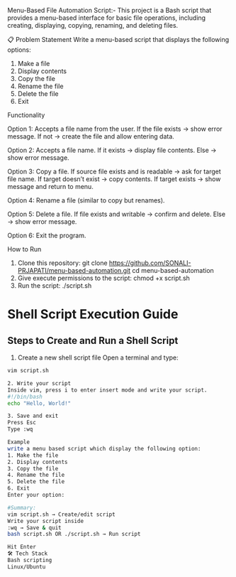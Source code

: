 Menu-Based File Automation Script:-
This project is a Bash script that provides a menu-based interface for basic file operations, including creating, displaying, copying, renaming, and deleting files.

📋 Problem Statement
Write a menu-based script that displays the following options:
1. Make a file
2. Display contents
3. Copy the file
4. Rename the file
5. Delete the file
6. Exit

Functionality

Option 1: Accepts a file name from the user.
  If the file exists → show error message.
  If not → create the file and allow entering data.

Option 2: Accepts a file name.
  If it exists → display file contents.
  Else → show error message.

Option 3: Copy a file.
  If source file exists and is readable → ask for target file name.
  If target doesn’t exist → copy contents.
  If target exists → show message and return to menu.

Option 4: Rename a file (similar to copy but renames).

Option 5: Delete a file.
  If file exists and writable → confirm and delete.
  Else → show error message.

Option 6: Exit the program.

How to Run
1. Clone this repository: git clone https://github.com/SONALI-PRJAPATI/menu-based-automation.git
   cd menu-based-automation
2. Give execute permissions to the script: chmod +x script.sh
3. Run the script: ./script.sh

# Shell Script Execution Guide
## Steps to Create and Run a Shell Script

1. Create a new shell script file
Open a terminal and type:
```bash
vim script.sh

2. Write your script
Inside vim, press i to enter insert mode and write your script.
#!/bin/bash
echo "Hello, World!"

3. Save and exit
Press Esc
Type :wq

Example
write a menu based script which display the following option:
1. Make the file
2. Display contents
3. Copy the file
4. Rename the file
5. Delete the file
6. Exit
Enter your option:

#Summary:
vim script.sh → Create/edit script
Write your script inside
:wq → Save & quit
bash script.sh OR ./script.sh → Run script

Hit Enter
🛠️ Tech Stack
Bash scripting
Linux/Ubuntu



